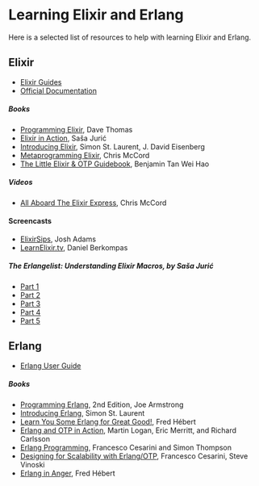 # Learning Elixir and Erlang

Here is a selected list of resources to help with learning Elixir and Erlang.

## Elixir
- [Elixir Guides](http://elixir-lang.org/getting-started/introduction.html)
- [Official Documentation](http://elixir-lang.org/docs/stable/elixir)

##### Books
- [Programming Elixir](https://pragprog.com/book/elixir/programming-elixir), Dave Thomas
- [Elixir in Action](https://www.manning.com/juric/), Saša Jurić
- [Introducing Elixir](http://shop.oreilly.com/product/0636920030584.do), Simon St. Laurent, J. David Eisenberg
- [Metaprogramming Elixir](https://pragprog.com/book/cmelixir/metaprogramming-elixir), Chris McCord
- [The Little Elixir & OTP Guidebook](https://www.manning.com/tanweihao/), Benjamin Tan Wei Hao

##### Videos
- [All Aboard The Elixir Express](http://www.confreaks.tv/videos/railsconf2014-workshop-all-aboard-the-elixir-express), Chris McCord

#### Screencasts
- [ElixirSips](http://elixirsips.com/), Josh Adams
- [LearnElixir.tv](https://learnelixir.tv), Daniel Berkompas

##### The Erlangelist: Understanding Elixir Macros, by Saša Jurić
- [Part 1](http://www.theerlangelist.com/2014/06/understanding-elixir-macros-part-1.html)
- [Part 2](http://www.theerlangelist.com/2014/06/understanding-elixir-macros-part-2.html)
- [Part 3](http://www.theerlangelist.com/2014/06/understanding-elixir-macros-part-3.html)
- [Part 4](http://www.theerlangelist.com/2014/06/understanding-elixir-macros-part-4.html)
- [Part 5](http://www.theerlangelist.com/2014/06/understanding-elixir-macros-part-5.html)

## Erlang
- [Erlang User Guide](http://www.erlang.org/doc/getting_started/users_guide.html)

##### Books
- [Programming Erlang](https://pragprog.com/book/jaerlang2/programming-erlang), 2nd Edition, Joe Armstrong
- [Introducing Erlang](http://shop.oreilly.com/product/0636920025818.do), Simon St. Laurent
- [Learn You Some Erlang for Great Good!](https://www.nostarch.com/erlang), Fred Hébert
- [Erlang and OTP in Action](https://www.manning.com/logan/), Martin Logan, Eric Merritt, and Richard Carlsson
- [Erlang Programming](http://shop.oreilly.com/product/9780596518189.do), Francesco Cesarini and Simon Thompson
- [Designing for Scalability with Erlang/OTP](http://shop.oreilly.com/product/0636920024149.do), Francesco Cesarini, Steve Vinoski
- [Erlang in Anger](http://www.erlang-in-anger.com/), Fred Hébert
